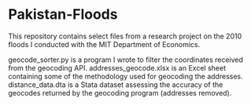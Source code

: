 # Pakistan-Floods
This repository contains select files from a research project on the 2010 floods I conducted with the MIT Department of Economics.

geocode_sorter.py is a program I wrote to filter the coordinates received from the geocoding API.
addresses_geocode.xlsx is an Excel sheet containing some of the methodology used for geocoding the addresses.
distance_data.dta is a Stata dataset assessing the accuracy of the geocodes returned by the geocoding program (addresses removed).
